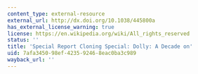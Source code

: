 ```yaml
---
content_type: external-resource
external_url: http://dx.doi.org/10.1038/445800a
has_external_license_warning: true
license: https://en.wikipedia.org/wiki/All_rights_reserved
status: ''
title: 'Special Report Cloning Special: Dolly: A Decade on'
uid: 7afa3450-98ef-4235-9246-8eac0ba3c989
wayback_url: ''
---
```

